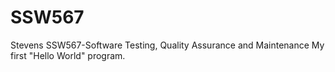 # SSW567
Stevens SSW567-Software Testing, Quality Assurance and Maintenance
My first "Hello World" program.
